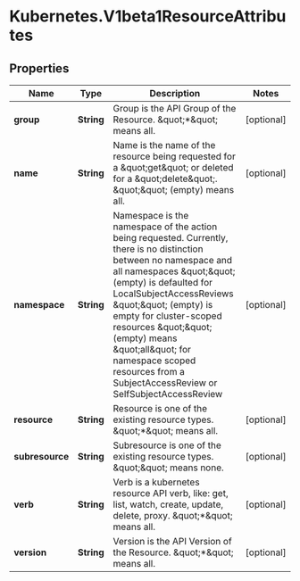 # Kubernetes.V1beta1ResourceAttributes

## Properties
Name | Type | Description | Notes
------------ | ------------- | ------------- | -------------
**group** | **String** | Group is the API Group of the Resource.  \&quot;*\&quot; means all. | [optional] 
**name** | **String** | Name is the name of the resource being requested for a \&quot;get\&quot; or deleted for a \&quot;delete\&quot;. \&quot;\&quot; (empty) means all. | [optional] 
**namespace** | **String** | Namespace is the namespace of the action being requested.  Currently, there is no distinction between no namespace and all namespaces \&quot;\&quot; (empty) is defaulted for LocalSubjectAccessReviews \&quot;\&quot; (empty) is empty for cluster-scoped resources \&quot;\&quot; (empty) means \&quot;all\&quot; for namespace scoped resources from a SubjectAccessReview or SelfSubjectAccessReview | [optional] 
**resource** | **String** | Resource is one of the existing resource types.  \&quot;*\&quot; means all. | [optional] 
**subresource** | **String** | Subresource is one of the existing resource types.  \&quot;\&quot; means none. | [optional] 
**verb** | **String** | Verb is a kubernetes resource API verb, like: get, list, watch, create, update, delete, proxy.  \&quot;*\&quot; means all. | [optional] 
**version** | **String** | Version is the API Version of the Resource.  \&quot;*\&quot; means all. | [optional] 


